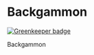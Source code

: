 Backgammon
==========

[![Greenkeeper badge](https://badges.greenkeeper.io/magicmark/Backgammon.svg)](https://greenkeeper.io/)

Backgammon
